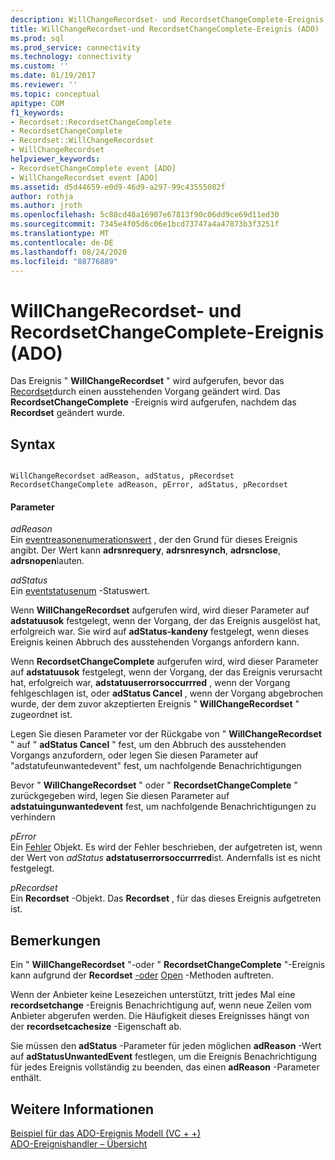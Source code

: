 ```yaml
---
description: WillChangeRecordset- und RecordsetChangeComplete-Ereignis (ADO)
title: WillChangeRecordset-und RecordsetChangeComplete-Ereignis (ADO) | Microsoft-Dokumentation
ms.prod: sql
ms.prod_service: connectivity
ms.technology: connectivity
ms.custom: ''
ms.date: 01/19/2017
ms.reviewer: ''
ms.topic: conceptual
apitype: COM
f1_keywords:
- Recordset::RecordsetChangeComplete
- RecordsetChangeComplete
- Recordset::WillChangeRecordset
- WillChangeRecordset
helpviewer_keywords:
- RecordsetChangeComplete event [ADO]
- WillChangeRecordset event [ADO]
ms.assetid: d5d44659-e0d9-46d9-a297-99c43555082f
author: rothja
ms.author: jroth
ms.openlocfilehash: 5c88cd48a16907e67813f90c06dd9ce69d11ed30
ms.sourcegitcommit: 7345e4f05d6c06e1bcd73747a4a47873b3f3251f
ms.translationtype: MT
ms.contentlocale: de-DE
ms.lasthandoff: 08/24/2020
ms.locfileid: "88776889"
---
```

# <a name="willchangerecordset-and-recordsetchangecomplete-events-ado"></a>WillChangeRecordset- und RecordsetChangeComplete-Ereignis (ADO)
Das Ereignis " **WillChangeRecordset** " wird aufgerufen, bevor das [Recordset](./recordset-object-ado.md)durch einen ausstehenden Vorgang geändert wird. Das **RecordsetChangeComplete** -Ereignis wird aufgerufen, nachdem das **Recordset** geändert wurde.  
  
## <a name="syntax"></a>Syntax  
  
```  
  
WillChangeRecordset adReason, adStatus, pRecordset  
RecordsetChangeComplete adReason, pError, adStatus, pRecordset  
```  
  
#### <a name="parameters"></a>Parameter  
 *adReason*  
 Ein [eventreasonenumerationswert](./eventreasonenum.md) , der den Grund für dieses Ereignis angibt. Der Wert kann **adrsnrequery**, **adrsnresynch**, **adrsnclose**, **adrsnopen**lauten.  
  
 *adStatus*  
 Ein [eventstatusenum](./eventstatusenum.md) -Statuswert.  
  
 Wenn **WillChangeRecordset** aufgerufen wird, wird dieser Parameter auf **adstatuusok** festgelegt, wenn der Vorgang, der das Ereignis ausgelöst hat, erfolgreich war. Sie wird auf **adStatus-kandeny** festgelegt, wenn dieses Ereignis keinen Abbruch des ausstehenden Vorgangs anfordern kann.  
  
 Wenn **RecordsetChangeComplete** aufgerufen wird, wird dieser Parameter auf **adstatuusok** festgelegt, wenn der Vorgang, der das Ereignis verursacht hat, erfolgreich war, **adstatuuserrorsoccurrred** , wenn der Vorgang fehlgeschlagen ist, oder **adStatus Cancel** , wenn der Vorgang abgebrochen wurde, der dem zuvor akzeptierten Ereignis " **WillChangeRecordset** " zugeordnet ist.  
  
 Legen Sie diesen Parameter vor der Rückgabe von " **WillChangeRecordset** " auf " **adStatus Cancel** " fest, um den Abbruch des ausstehenden Vorgangs anzufordern, oder legen Sie diesen Parameter auf "adstatufeunwantedevent" fest, um nachfolgende Benachrichtigungen  
  
 Bevor " **WillChangeRecordset** " oder " **RecordsetChangeComplete** " zurückgegeben wird, legen Sie diesen Parameter auf **adstatuingunwantedevent** fest, um nachfolgende Benachrichtigungen zu verhindern  
  
 *pError*  
 Ein [Fehler](./error-object.md) Objekt. Es wird der Fehler beschrieben, der aufgetreten ist, wenn der Wert von *adStatus* **adstatuserrorsoccurrred**ist. Andernfalls ist es nicht festgelegt.  
  
 *pRecordset*  
 Ein **Recordset** -Objekt. Das **Recordset** , für das dieses Ereignis aufgetreten ist.  
  
## <a name="remarks"></a>Bemerkungen  
 Ein " **WillChangeRecordset** "-oder " **RecordsetChangeComplete** "-Ereignis kann aufgrund der **Recordset** [-oder](./requery-method.md) [Open](./open-method-ado-recordset.md) -Methoden auftreten.  
  
 Wenn der Anbieter keine Lesezeichen unterstützt, tritt jedes Mal eine **recordsetchange** -Ereignis Benachrichtigung auf, wenn neue Zeilen vom Anbieter abgerufen werden. Die Häufigkeit dieses Ereignisses hängt von der **recordsetcachesize** -Eigenschaft ab.  
  
 Sie müssen den **adStatus** -Parameter für jeden möglichen **adReason** -Wert auf **adStatusUnwantedEvent** festlegen, um die Ereignis Benachrichtigung für jedes Ereignis vollständig zu beenden, das einen **adReason** -Parameter enthält.  
  
## <a name="see-also"></a>Weitere Informationen  
 [Beispiel für das ADO-Ereignis Modell (VC + +)](./ado-events-model-example-vc.md)   
 [ADO-Ereignishandler – Übersicht](../../guide/data/ado-event-handler-summary.md)